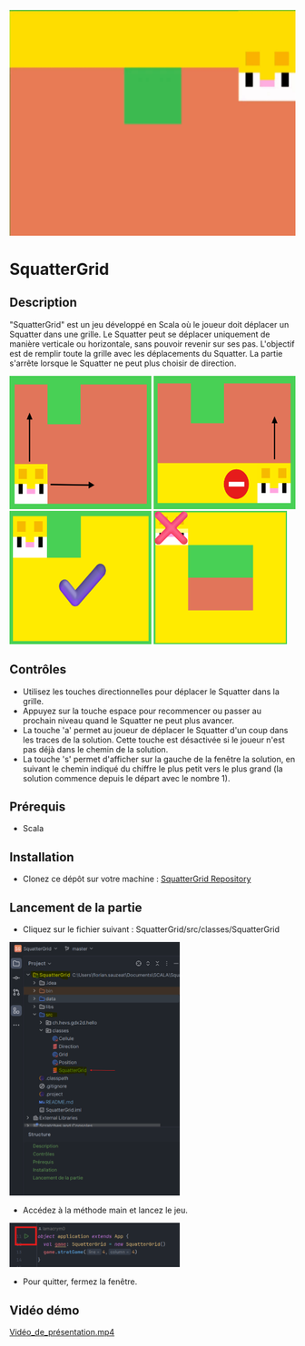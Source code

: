 







![Squatter.gif](data%2Fimages%2FSquatter.gif)

# SquatterGrid

## Description
"SquatterGrid" est un jeu développé en Scala où le joueur doit déplacer un Squatter dans une grille. 
Le Squatter peut se déplacer uniquement de manière verticale ou horizontale, sans pouvoir revenir sur ses pas. 
L'objectif est de remplir toute la grille avec les déplacements du Squatter. 
La partie s'arrête lorsque le Squatter ne peut plus choisir de direction.


<img src="img_2.png" width="250" height = 235>

<img src="img_3.png" width="250" height = 235>

<img src="img_4.png" width="250" height = 235>

<img src="img_6.png" width="235" height = 235>

## Contrôles
- Utilisez les touches directionnelles pour déplacer le Squatter dans la grille.
- Appuyez sur la touche espace pour recommencer ou passer au prochain niveau quand le Squatter ne peut plus avancer.
- La touche 'a' permet au joueur de déplacer le Squatter d'un coup dans les traces de la solution. 
Cette touche est désactivée si le joueur n'est pas déjà dans le chemin de la solution.
- La touche 's' permet d'afficher sur la gauche de la fenêtre la solution, en suivant le chemin indiqué du chiffre le plus petit vers le plus grand 
(la solution commence depuis le départ avec le nombre 1).

## Prérequis
- Scala

## Installation
- Clonez ce dépôt sur votre machine : [SquatterGrid Repository](https://github.com/lamacrym0/SquatterGrid.git)

## Lancement de la partie
- Cliquez sur le fichier suivant : SquatterGrid/src/classes/SquatterGrid
  
<img src="img.png" width="300">



- Accédez à la méthode main et lancez le jeu.

<img src="img_1.png" width="300">

- Pour quitter, fermez la fenêtre.

## Vidéo démo 

[Vidéo_de_présentation.mp4](Vid%E9o_de_pr%E9sentation.mp4)

